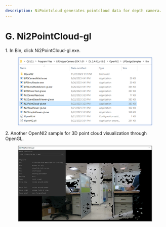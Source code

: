 ```yaml
---
description: NiPointcloud generates pointcloud data for depth camera.
---
```


# G. Ni2PointCloud-gl

1\. In Bin, click Ni2PointCloud-gl.exe.

<figure><img src="../../.gitbook/assets/image (46) (1).png" alt=""><figcaption></figcaption></figure>

2\. Another OpenNI2 sample for 3D point cloud visualization through OpenGL.

<figure><img src="../../.gitbook/assets/image (74).png" alt=""><figcaption></figcaption></figure>
